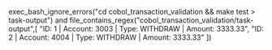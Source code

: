 exec_bash_ignore_errors("cd cobol_transaction_validation && make test > task-output") and
file_contains_regex("cobol_transaction_validation/task-output",[
"ID: 1 \| Account: 3003 \| Type: WITHDRAW \| Amount: 3333.33",
"ID: 2 \| Account: 4004 \| Type: WITHDRAW \| Amount: 3333.33"
])